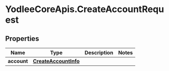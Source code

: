# YodleeCoreApis.CreateAccountRequest

## Properties
Name | Type | Description | Notes
------------ | ------------- | ------------- | -------------
**account** | [**CreateAccountInfo**](CreateAccountInfo.md) |  | 
